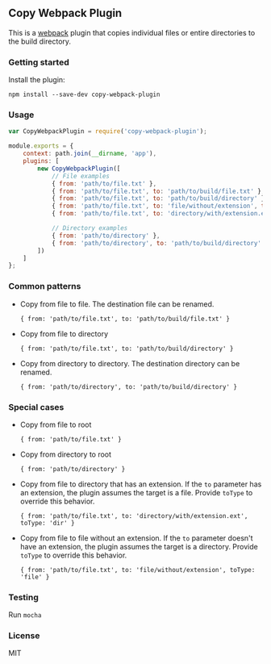 ## Copy Webpack Plugin

This is a [webpack](http://webpack.github.io/) plugin that copies individual files or entire directories to the build directory.

### Getting started

Install the plugin:

```
npm install --save-dev copy-webpack-plugin
```

### Usage

```javascript
var CopyWebpackPlugin = require('copy-webpack-plugin');

module.exports = {
    context: path.join(__dirname, 'app'),
    plugins: [
        new CopyWebpackPlugin([
            // File examples
            { from: 'path/to/file.txt' },
            { from: 'path/to/file.txt', to: 'path/to/build/file.txt' },
            { from: 'path/to/file.txt', to: 'path/to/build/directory' },
            { from: 'path/to/file.txt', to: 'file/without/extension', toType: 'file' },
            { from: 'path/to/file.txt', to: 'directory/with/extension.ext', toType: 'dir' },

            // Directory examples
            { from: 'path/to/directory' },
            { from: 'path/to/directory', to: 'path/to/build/directory' }
        ])
    ]
};
```

### Common patterns

*   Copy from file to file. The destination file can be renamed.

        { from: 'path/to/file.txt', to: 'path/to/build/file.txt' }

*   Copy from file to directory

        { from: 'path/to/file.txt', to: 'path/to/build/directory' }

*   Copy from directory to directory. The destination directory can be renamed.

        { from: 'path/to/directory', to: 'path/to/build/directory' }

### Special cases

*   Copy from file to root

        { from: 'path/to/file.txt' }

*   Copy from directory to root

        { from: 'path/to/directory' }

*   Copy from file to directory that has an extension. If the `to` parameter has an extension, the plugin assumes the target is a file. Provide `toType` to override this behavior.

        { from: 'path/to/file.txt', to: 'directory/with/extension.ext', toType: 'dir' }

*   Copy from file to file without an extension. If the `to` parameter doesn't have an extension, the plugin assumes the target is a directory. Provide `toType` to override this behavior.

        { from: 'path/to/file.txt', to: 'file/without/extension', toType: 'file' }

### Testing

Run `mocha`

### License

MIT